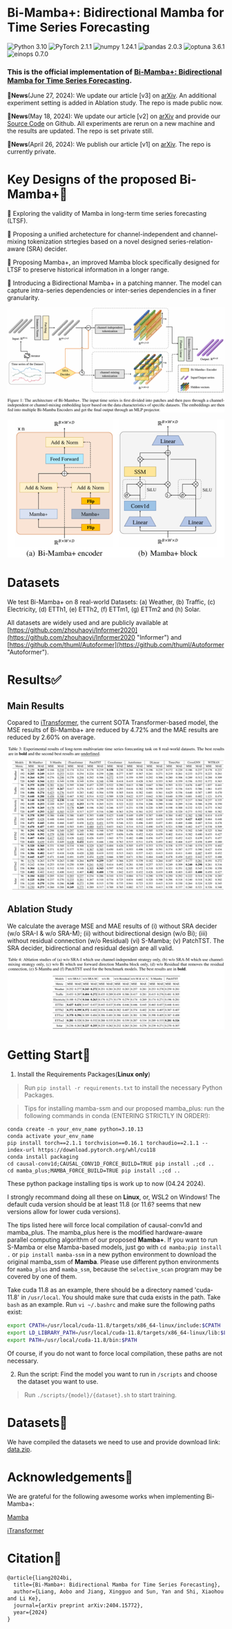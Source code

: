 # Bi-Mamba+: Bidirectional Mamba for Time Series Forecasting

![Python 3.10](https://img.shields.io/badge/python-3.10-green.svg?style=plastic)  ![PyTorch 2.1.1](https://img.shields.io/badge/Pytorch-2.1.1(+cu118)-da282a?style=plastic)  ![numpy 1.24.1](https://img.shields.io/badge/numpy-1.24.1-2ad82a?style=plastic)  ![pandas 2.0.3](https://img.shields.io/badge/pandas-2.0.3-39a8da?style=plastic)  ![optuna 3.6.1](https://img.shields.io/badge/optuna-3.6.1-a398da?style=plastic)  ![einops 0.7.0](https://img.shields.io/badge/einops-0.7.0-a938da?style=plastic)

### This is the official implementation of [Bi-Mamba+: Bidirectional Mamba for Time Series Forecasting](https://arxiv.org/abs/2404.15772).

🚩**News**(June 27, 2024): We update our article [v3] on [arXiv](https://arxiv.org/abs/2404.15772). An additional experiment setting is added in Ablation study. The repo is made public now.

🚩**News**(May 18, 2024): We update our article [v2] on [arXiv](https://arxiv.org/abs/2404.15772) and provide our [Source Code](https://github.com/Leopold2333/Bi-Mamba4TS) on Github. All experiments are rerun on a new machine and the results are updated. The repo is set private still.

🚩**News**(April 26, 2024): We publish our article [v1] on [arXiv](https://arxiv.org/abs/2404.15772). The repo is currently private.

# Key Designs of the proposed Bi-Mamba+🔑

🤠 Exploring the validity of Mamba in long-term time series forecasting (LTSF).

🤠 Proposing a unified archetecture for channel-independent and channel-mixing tokenization strtegies based on a novel designed series-relation-aware (SRA) decider.

🤠 Proposing Mamba+, an improved Mamba block specifically designed for LTSF to preserve historical information in a longer range.

🤠 Introducing a Bidirectional Mamba+ in a patching manner. The model can capture intra-series dependencies or inter-series dependencies in a finer granularity.


![Architecture of Bi-Mamba+](pics/architecture.png "Architecture of Bi-Mamba4TS")

![Architecture of Bi-Mamba+ encoder](pics/bi-mamba-encoder.png "Architecture of Bi-Mamba4TS")

# Datasets

We test Bi-Mamba+ on 8 real-world Datasets: (a) Weather, (b) Traffic, (c) Electricity, (d) ETTh1, (e) ETTh2, (f) ETTm1, (g) ETTm2 and (h) Solar.

All datasets are widely used and are publicly available at [https://github.com/zhouhaoyi/Informer2020](https://github.com/zhouhaoyi/Informer2020 "Informer") and [https://github.com/thuml/Autoformer](https://github.com/thuml/Autoformer "Autoformer").

<!-- ![statistics of datasets](pics/dataset.png "statistics of datasets") -->

# Results✅

## Main Results

Copared to [iTransformer](https://openreview.net/forum?id=JePfAI8fah), the current SOTA Transformer-based model, the MSE results of Bi-Mamba+ are reduced by 4.72% and the MAE results are reduced by 2.60% on average.

![main results](pics/main-result.png "main results")

## Ablation Study

We calculate the average MSE and MAE results of (i) without SRA decider (w/o SRA-I & w/o SRA-M); (ii) without bidirectional design (w/o Bi); (iii) without residual connection (w/o Residual) (vi) S-Mamba; (v) PatchTST. The SRA decider, bidirectional and residual design are all valid.

![ablation](pics/ablation-result.png "ablation")


# Getting Start🛫

1. Install the Requirements Packages(**Linux only**)

> Run `pip install -r requirements.txt` to install the necessary Python Packages.

> Tips for installing mamba-ssm and our proposed mamba_plus:
> run the following commands in conda (ENTERING STRICTLY IN ORDER!):
```
conda create -n your_env_name python=3.10.13
conda activate your_env_name
pip install torch==2.1.1 torchvision==0.16.1 torchaudio==2.1.1 --index-url https://download.pytorch.org/whl/cu118
conda install packaging
cd causal-conv1d;CAUSAL_CONV1D_FORCE_BUILD=TRUE pip install .;cd ..
cd mamba_plus;MAMBA_FORCE_BUILD=TRUE pip install .;cd ..
```
These python package installing tips is work up to now (04.24 2024).

I strongly recommand doing all these on **Linux**, or, WSL2 on Windows! The default cuda version should be at least 11.8 (or 11.6? seems that new versions allow for lower cuda versions).

The tips listed here will force local compilation of causal-conv1d and mamba_plus. The mamba_plus here is the modified hardware-aware parallel computing algorithm of our proposed **Mamba+**. If you want to run S-Mamba or else Mamba-based models, just go with `cd mamba;pip install .` or `pip install mamba-ssm` in a new python environment to download the original mamba_ssm of **Mamba**. Please use different python environments for `mamba_plus` and `mamba_ssm`, because the `selective_scan` program may be covered by one of them.

Take cuda 11.8 as an example, there should be a directory named 'cuda-11.8' in `/usr/local`. You should make sure that cuda exists in the path. Take `bash` as an example. Run `vi ~/.bashrc` and make sure the following paths exist:
```bash
export CPATH=/usr/local/cuda-11.8/targets/x86_64-linux/include:$CPATH
export LD_LIBRARY_PATH=/usr/local/cuda-11.8/targets/x86_64-linux/lib:$LD_LIBRARY_PATH
export PATH=/usr/local/cuda-11.8/bin:$PATH
```

Of course, if you do not want to force local compilation, these paths are not necessary.

2. Run the script: Find the model you want to run in `/scripts` and choose the dataset you want to use. 
> Run `./scripts/{model}/{dataset}.sh` to start training.

# Datasets🔗
We have compiled the datasets we need to use and provide download link: [data.zip](https://drive.google.com/file/d/1krbMHQXB-aV9vvYs2bRsJnXPLa4BKxzG/view?usp=drive_link).

# Acknowledgements🙏
We are grateful for the following awesome works when implementing Bi-Mamba+:

[Mamba](https://github.com/state-spaces/mamba)

[iTransformer](https://github.com/thuml/iTransformer)

# Citation🙂
```
@article{liang2024bi,
  title={Bi-Mamba+: Bidirectional Mamba for Time Series Forecasting},
  author={Liang, Aobo and Jiang, Xingguo and Sun, Yan and Shi, Xiaohou and Li Ke},
  journal={arXiv preprint arXiv:2404.15772},
  year={2024}
}
```

